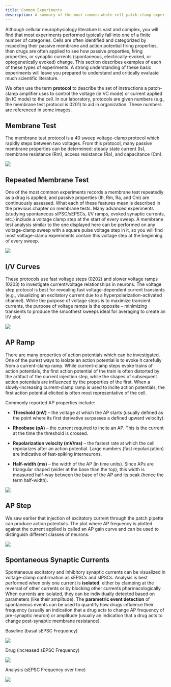 ```yaml
---
title: Common Experiments
description: A summary of the most common whole-cell patch-clamp experiment types
---
```


Although cellular neurophysiology literature is vast and complex, you will find that most experiments performed typically fall into one of a finite number of categories. Cells are often identified and categorized by inspecting their passive membrane and action potential firing properties, then drugs are often applied to see how passive properties, firing properties, or synaptic currents (spontaneous, electrically-evoked, or optogenetically evoked) change. This section describes examples of each of these types of experiments. A strong understanding of these basic experiments will leave you prepared to understand and critically evaluate much scientific literature.

We often use the term **protocol** to describe the set of instructions a patch-clamp amplifier uses to control the voltage (in VC mode) or current applied (in IC mode) to the cell. In our laboratory, protocols are given numbers (e.g., the membrane test protocol is 0201) to aid in organization. These numbers are referenced in some images.

## Membrane Test

The membrane test protocol is a 40 sweep voltage-clamp protocol which rapidly steps between two voltages. From this protocol, many passive membrane properties can be determined: steady state current (Is), membrane resistance (Rm), access resistance (Ra), and capacitance (Cm).

<img src="memtest.png" class="img-fluid d-block mx-auto my-5 w-75">

## Repeated Membrane Test

One of the most common experiments records a membrane test repeatedly as a drug is applied, and passive properties (Ih, Rm, Ra, and Cm) are continuously assessed. What each of these features mean is described in the previous chapter on membrane tests.
Many advanced experiments (studying spontaneous sIPSC/sEPSCs, I/V ramps, evoked synaptic currents, etc.) include a voltage clamp step at the start of every sweep. A membrane test analysis similar to the one displayed here can be performed on any voltage-clamp sweep with a square pulse voltage step in it, so you will find most voltage-clamp experiments contain this voltage step at the beginning of every sweep.

<img src="memtest2.png" class="img-fluid d-block mx-auto my-5 w-75">

## I/V Curves

These protocols use fast voltage steps (0202) and slower voltage ramps (0203) to investigate current/voltage relationships in neurons. The voltage step protocol is best for revealing fast voltage-dependent current transients (e.g., visualizing an excitatory current due to a hyperpolarization-activated channel). While the purpose of voltage steps is to maximize transient currents, the purpose of voltage ramps is the opposite – minimizing transients to produce the smoothest sweeps ideal for averaging to create an I/V plot.

<img src="iv.png" class="img-fluid d-block mx-auto my-5 w-75">

## AP Ramp

There are many properties of action potentials which can be investigated. One of the purest ways to isolate an action potential is to evoke it carefully from a current-clamp ramp. While current-clamp steps evoke trains of action potentials, the first action potential of the train is often distorted by the artifact of the current injection step, while the shapes of subsequent action potentials are influenced by the properties of the first. When a slowly-increasing current-clamp ramp is used to incite action potentials, the first action potential elicited is often most representative of the cell.

Commonly reported AP properties include:

- **Threshold (mV)** – the voltage at which the AP starts (usually defined as the point where its first derivative surpasses a defined upward velocity).

- **Rheobase (pA)** – the current required to incite an AP. This is the current at the time the threshold is crossed.

- **Repolarization velocity (mV/ms)** – the fastest rate at which the cell repolarizes after an action potential. Large numbers (fast repolarization) are indicative of fast-spiking interneurons.

- **Half-width (ms)** – the width of the AP (in time units). Since APs are triangular shaped (wider at the base than the top), this width is measured half-way between the base of the AP and its peak (hence the term half-width).

<img src="ap-ramp.png" class="img-fluid d-block mx-auto my-5 w-75">

## AP Step

We saw earlier that injection of excitatory current through the patch pipette can produce action potentials. The plot where AP frequency is plotted against the current applied is called an AP gain curve and can be used to distinguish different classes of neurons.

<img src="ap-step.png" class="img-fluid d-block mx-auto my-5 w-75">

## Spontaneous Synaptic Currents

Spontaneous excitatory and inhibitory synaptic currents can be visualized in voltage-clamp confirmation as sEPSCs and sIPSCs. Analysis is best performed when only one current is **isolated**, either by clamping at the reversal of other currents or by blocking other currents pharmacologically. When currents are isolated, they can be individually detected based on parameters (like their amplitude). The **parametric event detection** of spontaneous events can be used to quantify how drugs influence their frequency (usually an indication that a drug acts to change AP frequency of pre-synaptic neuron) or amplitude (usually an indication that a drug acts to change post-synaptic membrane resistance).

Baseline (basal sEPSC Frequency)

<img src="synaptic-before.png" class="img-fluid d-block mx-auto my-5 w-75">

Drug (increased sEPSC Frequency)

<img src="synaptic-after.png" class="img-fluid d-block mx-auto my-5 w-75">

Analysis (sEPSC Frequency over time)

<img src="ipsc-frequency.png" class="img-fluid d-block mx-auto my-5 w-75">